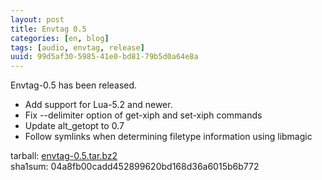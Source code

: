 ```yaml
---
layout: post
title: Envtag 0.5
categories: [en, blog]
tags: [audio, envtag, release]
uuid: 99d5af30-5985-41e0-bd81-79b5d0a64e8a
---
```


Envtag-0.5 has been released.

- Add support for Lua-5.2 and newer.
- Fix --delimiter option of get-xiph and set-xiph commands
- Update alt\_getopt to 0.7
- Follow symlinks when determining filetype information using libmagic

tarball: [envtag-0.5.tar.bz2](https://dev.exherbo.org/~alip/envtag/envtag-0.5.tar.bz2)  
sha1sum: 04a8fb00cadd452899620bd168d36a6015b6b772
